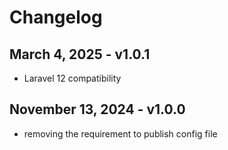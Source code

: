 # Changelog

## March 4, 2025 - v1.0.1
- Laravel 12 compatibility

## November 13, 2024 - v1.0.0
- removing the requirement to publish config file 
